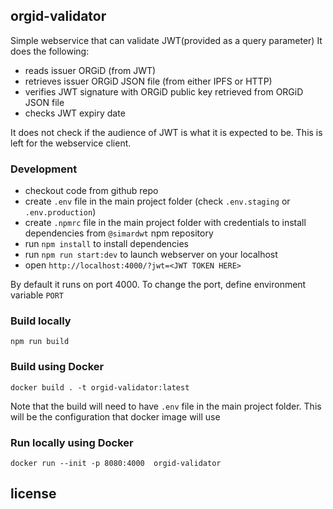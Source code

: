 ## orgid-validator

Simple webservice that can validate JWT(provided as a query parameter)
It does the following:
- reads issuer ORGiD (from JWT)
- retrieves issuer ORGiD JSON file (from either IPFS or HTTP)
- verifies JWT signature with ORGiD public key retrieved from ORGiD JSON file
- checks JWT expiry date


It does not check if the audience of JWT is what it is expected to be.
This is left for the webservice client.


### Development
- checkout code from github repo
- create `.env` file in the main project folder (check `.env.staging` or `.env.production`)
- create `.npmrc` file in the main project folder with credentials to install dependencies from `@simardwt` npm repository
- run `npm install` to install dependencies
- run `npm run start:dev` to launch webserver on your localhost
- open `http://localhost:4000/?jwt=<JWT TOKEN HERE>`

By default it runs on port 4000.
To change the port, define environment variable `PORT`

### Build locally
`npm run build`

### Build using Docker
`docker build . -t orgid-validator:latest`

Note that the build will need to have `.env` file in the main project folder.
This will be the configuration that docker image will use

### Run locally using Docker
`docker run --init -p 8080:4000  orgid-validator`

## license
